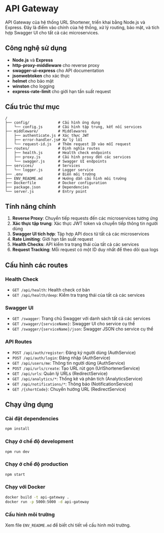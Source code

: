 # API Gateway

API Gateway của hệ thống URL Shortener, triển khai bằng Node.js và Express. Đây là điểm vào chính của hệ thống, xử lý routing, bảo mật, và tích hợp Swagger UI cho tất cả các microservices.

## Công nghệ sử dụng
- **Node.js** và **Express**
- **http-proxy-middleware** cho reverse proxy
- **swagger-ui-express** cho API documentation
- **jsonwebtoken** cho xác thực
- **helmet** cho bảo mật
- **winston** cho logging
- **express-rate-limit** cho giới hạn tần suất request

## Cấu trúc thư mục
```
/
├── config/             # Cấu hình ứng dụng
│   └── config.js       # Cấu hình tập trung, kết nối services
├── middleware/         # Middlewares
│   ├── authenticate.js # Xác thực JWT
│   ├── error-handler.js# Xử lý lỗi
│   └── request-id.js   # Thêm request ID vào mỗi request
├── routes/             # Định nghĩa routes
│   ├── health.js       # Health check endpoints
│   ├── proxy.js        # Cấu hình proxy đến các services
│   └── swagger.js      # Swagger UI endpoints
├── services/           # Services
│   └── logger.js       # Logger service
├── .env                # Biến môi trường
├── ENV_README.md       # Hướng dẫn cấu hình môi trường
├── Dockerfile          # Docker configuration
├── package.json        # Dependencíes
└── server.js           # Entry point
```

## Tính năng chính
1. **Reverse Proxy**: Chuyển tiếp requests đến các microservices tương ứng
2. **Xác thực tập trung**: Xác thực JWT token và chuyển tiếp thông tin người dùng
3. **Swagger UI tích hợp**: Tập hợp API docs từ tất cả các microservices
4. **Rate Limiting**: Giới hạn tần suất request
5. **Health Checks**: API kiểm tra trạng thái của tất cả các services
6. **Request Tracking**: Mỗi request có một ID duy nhất để theo dõi qua logs

## Cấu hình các routes

### Health Check
- `GET /api/health`: Health check cơ bản
- `GET /api/health/deep`: Kiểm tra trạng thái của tất cả các services

### Swagger UI
- `GET /swagger`: Trang chủ Swagger với danh sách tất cả các services
- `GET /swagger/{serviceName}`: Swagger UI cho service cụ thể
- `GET /swagger/{serviceName}/json`: Swagger JSON cho service cụ thể

### API Routes
- `POST /api/auth/register`: Đăng ký người dùng (AuthService)
- `POST /api/auth/login`: Đăng nhập (AuthService)
- `GET /api/users/me`: Thông tin người dùng (AuthService)
- `POST /api/urls/create`: Tạo URL rút gọn (UrlShortenerService)
- `GET /api/urls`: Quản lý URLs (RedirectService)
- `GET /api/analytics/*`: Thống kê và phân tích (AnalyticsService)
- `GET /api/notifications/*`: Thông báo (NotificationService)
- `GET /{shortCode}`: Chuyển hướng URL (RedirectService)

## Chạy ứng dụng

### Cài đặt dependencies
```bash
npm install
```

### Chạy ở chế độ development
```bash
npm run dev
```

### Chạy ở chế độ production
```bash
npm start
```

### Chạy với Docker
```bash
docker build -t api-gateway .
docker run -p 5000:5000 -d api-gateway
```

### Cấu hình môi trường
Xem file `ENV_README.md` để biết chi tiết về cấu hình môi trường. 